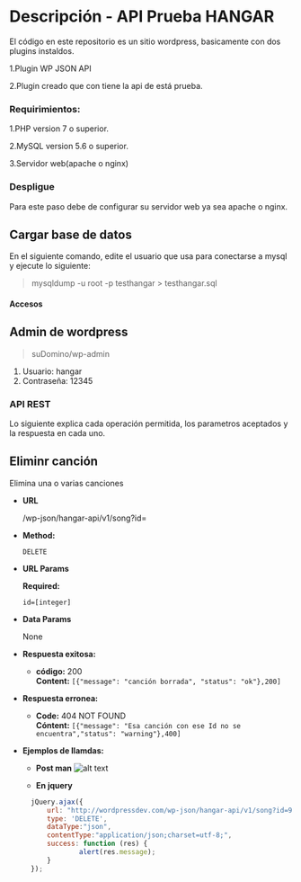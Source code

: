 Descripción - API Prueba HANGAR
==================

El código en este repositorio es un sitio wordpress, basicamente con dos plugins instaldos.

1.Plugin WP JSON API

2.Plugin creado que con tiene la api de está prueba. 


### Requirimientos:
1.PHP version 7  o superior.

2.MySQL version 5.6 o superior.

3.Servidor web(apache o nginx)

### Despligue

Para este paso debe de configurar su servidor web ya sea apache o nginx.

## Cargar base de datos

En el siguiente comando, edite el usuario que usa  para conectarse a mysql y ejecute lo siguiente:

> mysqldump -u root -p  testhangar  > testhangar.sql

#### Accesos

## Admin de wordpress

>  suDomino/wp-admin

1. Usuario: hangar
2. Contraseña: 12345


### API REST

Lo siguiente explica cada operación permitida, los parametros aceptados y la respuesta en cada uno.

**Eliminr canción**
----
  Elimina una o varias canciones
  
* **URL**

  /wp-json/hangar-api/v1/song?id=

* **Method:**

  `DELETE`
  
*  **URL Params**

   **Required:**
 
   `id=[integer]`
   
* **Data Params**

  None

* **Respuesta exitosa:**

  * **código:** 200 <br />
    **Content:** `[{"message": "canción borrada", "status": "ok"},200]`
 
* **Respuesta erronea:**

  * **Code:** 404 NOT FOUND <br />
    **Cóntent:** `[{"message": "Esa canción con ese Id no se encuentra","status": "warning"},400]`

* **Ejemplos de llamdas:**

  * **Post man**
   ![alt text](https://raw.githubusercontent.com/dbogarin88/hangarTestFinal/master/docs/img/delete.png)
  
  * **En jquery**
   ```javascript
     jQuery.ajax({
         url: "http://wordpressdev.com/wp-json/hangar-api/v1/song?id=968846920",
         type: 'DELETE',
         dataType:"json",
         contentType:"application/json;charset=utf-8;",
         success: function (res) {
                 alert(res.message);
         }
     });
   ```







